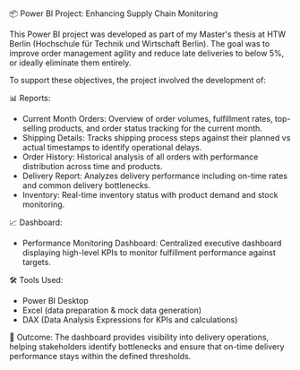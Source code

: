 📦 Power BI Project: Enhancing Supply Chain Monitoring

This Power BI project was developed as part of my Master's thesis at HTW Berlin (Hochschule für Technik und Wirtschaft Berlin). The goal was to improve order management agility and reduce late deliveries to below 5%, or ideally eliminate them entirely.

To support these objectives, the project involved the development of:

📊 Reports:
- Current Month Orders: Overview of order volumes, fulfillment rates, top-selling products, and order status tracking for the current month. 
- Shipping Details: Tracks shipping process steps against their planned vs actual timestamps to identify operational delays.
- Order History: Historical analysis of all orders with performance distribution across time and products.
- Delivery Report: Analyzes delivery performance including on-time rates and common delivery bottlenecks.
- Inventory: Real-time inventory status with product demand and stock monitoring.

📈 Dashboard:
- Performance Monitoring Dashboard: Centralized executive dashboard displaying high-level KPIs to monitor fulfillment performance against targets. 

🛠 Tools Used:
- Power BI Desktop
- Excel (data preparation & mock data generation)
- DAX (Data Analysis Expressions for KPIs and calculations)

🎯 Outcome:
The dashboard provides visibility into delivery operations, helping stakeholders identify bottlenecks and ensure that on-time delivery performance stays within the defined thresholds.
